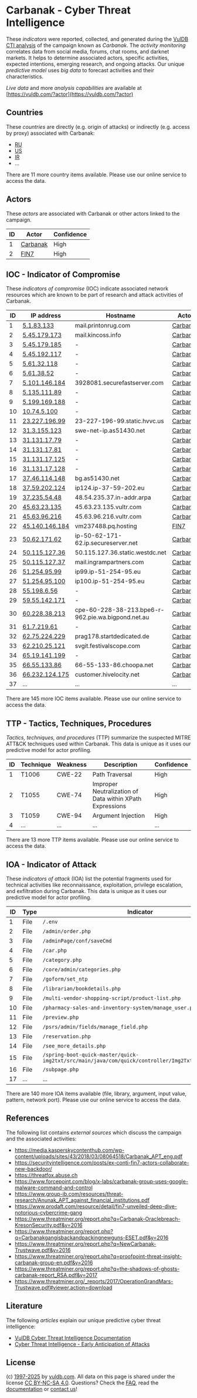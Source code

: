 # Carbanak - Cyber Threat Intelligence

These _indicators_ were reported, collected, and generated during the [VulDB CTI analysis](https://vuldb.com/?kb.cti) of the campaign known as _Carbanak_. The _activity monitoring_ correlates data from social media, forums, chat rooms, and darknet markets. It helps to determine associated actors, specific activities, expected intentions, emerging research, and ongoing attacks. Our unique _predictive model_ uses _big data_ to forecast activities and their characteristics.

_Live data_ and more _analysis capabilities_ are available at [https://vuldb.com/?actor](https://vuldb.com/?actor)

## Countries

These _countries_ are directly (e.g. origin of attacks) or indirectly (e.g. access by proxy) associated with Carbanak:

* [RU](https://vuldb.com/?country.ru)
* [US](https://vuldb.com/?country.us)
* [IR](https://vuldb.com/?country.ir)
* ...

There are 11 more country items available. Please use our online service to access the data.

## Actors

These _actors_ are associated with Carbanak or other actors linked to the campaign.

ID | Actor | Confidence
-- | ----- | ----------
1 | [Carbanak](https://vuldb.com/?actor.carbanak) | High
2 | [FIN7](https://vuldb.com/?actor.fin7) | High

## IOC - Indicator of Compromise

These _indicators of compromise_ (IOC) indicate associated network resources which are known to be part of research and attack activities of Carbanak.

ID | IP address | Hostname | Actor | Confidence
-- | ---------- | -------- | ----- | ----------
1 | [5.1.83.133](https://vuldb.com/?ip.5.1.83.133) | mail.printonrug.com | [Carbanak](https://vuldb.com/?actor.carbanak) | High
2 | [5.45.179.173](https://vuldb.com/?ip.5.45.179.173) | mail.kincoss.info | [Carbanak](https://vuldb.com/?actor.carbanak) | High
3 | [5.45.179.185](https://vuldb.com/?ip.5.45.179.185) | - | [Carbanak](https://vuldb.com/?actor.carbanak) | High
4 | [5.45.192.117](https://vuldb.com/?ip.5.45.192.117) | - | [Carbanak](https://vuldb.com/?actor.carbanak) | High
5 | [5.61.32.118](https://vuldb.com/?ip.5.61.32.118) | - | [Carbanak](https://vuldb.com/?actor.carbanak) | High
6 | [5.61.38.52](https://vuldb.com/?ip.5.61.38.52) | - | [Carbanak](https://vuldb.com/?actor.carbanak) | High
7 | [5.101.146.184](https://vuldb.com/?ip.5.101.146.184) | 3928081.securefastserver.com | [Carbanak](https://vuldb.com/?actor.carbanak) | High
8 | [5.135.111.89](https://vuldb.com/?ip.5.135.111.89) | - | [Carbanak](https://vuldb.com/?actor.carbanak) | High
9 | [5.199.169.188](https://vuldb.com/?ip.5.199.169.188) | - | [Carbanak](https://vuldb.com/?actor.carbanak) | High
10 | [10.74.5.100](https://vuldb.com/?ip.10.74.5.100) | - | [Carbanak](https://vuldb.com/?actor.carbanak) | High
11 | [23.227.196.99](https://vuldb.com/?ip.23.227.196.99) | 23-227-196-99.static.hvvc.us | [Carbanak](https://vuldb.com/?actor.carbanak) | High
12 | [31.3.155.123](https://vuldb.com/?ip.31.3.155.123) | swe-net-ip.as51430.net | [Carbanak](https://vuldb.com/?actor.carbanak) | High
13 | [31.131.17.79](https://vuldb.com/?ip.31.131.17.79) | - | [Carbanak](https://vuldb.com/?actor.carbanak) | High
14 | [31.131.17.81](https://vuldb.com/?ip.31.131.17.81) | - | [Carbanak](https://vuldb.com/?actor.carbanak) | High
15 | [31.131.17.125](https://vuldb.com/?ip.31.131.17.125) | - | [Carbanak](https://vuldb.com/?actor.carbanak) | High
16 | [31.131.17.128](https://vuldb.com/?ip.31.131.17.128) | - | [Carbanak](https://vuldb.com/?actor.carbanak) | High
17 | [37.46.114.148](https://vuldb.com/?ip.37.46.114.148) | bg.as51430.net | [Carbanak](https://vuldb.com/?actor.carbanak) | High
18 | [37.59.202.124](https://vuldb.com/?ip.37.59.202.124) | ip124.ip-37-59-202.eu | [Carbanak](https://vuldb.com/?actor.carbanak) | High
19 | [37.235.54.48](https://vuldb.com/?ip.37.235.54.48) | 48.54.235.37.in-addr.arpa | [Carbanak](https://vuldb.com/?actor.carbanak) | High
20 | [45.63.23.135](https://vuldb.com/?ip.45.63.23.135) | 45.63.23.135.vultr.com | [Carbanak](https://vuldb.com/?actor.carbanak) | Medium
21 | [45.63.96.216](https://vuldb.com/?ip.45.63.96.216) | 45.63.96.216.vultr.com | [Carbanak](https://vuldb.com/?actor.carbanak) | Medium
22 | [45.140.146.184](https://vuldb.com/?ip.45.140.146.184) | vm237488.pq.hosting | [FIN7](https://vuldb.com/?actor.fin7) | High
23 | [50.62.171.62](https://vuldb.com/?ip.50.62.171.62) | ip-50-62-171-62.ip.secureserver.net | [Carbanak](https://vuldb.com/?actor.carbanak) | High
24 | [50.115.127.36](https://vuldb.com/?ip.50.115.127.36) | 50.115.127.36.static.westdc.net | [Carbanak](https://vuldb.com/?actor.carbanak) | High
25 | [50.115.127.37](https://vuldb.com/?ip.50.115.127.37) | mail.ingrampartners.com | [Carbanak](https://vuldb.com/?actor.carbanak) | High
26 | [51.254.95.99](https://vuldb.com/?ip.51.254.95.99) | ip99.ip-51-254-95.eu | [Carbanak](https://vuldb.com/?actor.carbanak) | High
27 | [51.254.95.100](https://vuldb.com/?ip.51.254.95.100) | ip100.ip-51-254-95.eu | [Carbanak](https://vuldb.com/?actor.carbanak) | High
28 | [55.198.6.56](https://vuldb.com/?ip.55.198.6.56) | - | [Carbanak](https://vuldb.com/?actor.carbanak) | High
29 | [59.55.142.171](https://vuldb.com/?ip.59.55.142.171) | - | [Carbanak](https://vuldb.com/?actor.carbanak) | High
30 | [60.228.38.213](https://vuldb.com/?ip.60.228.38.213) | cpe-60-228-38-213.bpe6-r-962.pie.wa.bigpond.net.au | [Carbanak](https://vuldb.com/?actor.carbanak) | High
31 | [61.7.219.61](https://vuldb.com/?ip.61.7.219.61) | - | [Carbanak](https://vuldb.com/?actor.carbanak) | High
32 | [62.75.224.229](https://vuldb.com/?ip.62.75.224.229) | prag178.startdedicated.de | [Carbanak](https://vuldb.com/?actor.carbanak) | High
33 | [62.210.25.121](https://vuldb.com/?ip.62.210.25.121) | svgit.festivalscope.com | [Carbanak](https://vuldb.com/?actor.carbanak) | High
34 | [65.19.141.199](https://vuldb.com/?ip.65.19.141.199) | - | [Carbanak](https://vuldb.com/?actor.carbanak) | High
35 | [66.55.133.86](https://vuldb.com/?ip.66.55.133.86) | 66-55-133-86.choopa.net | [Carbanak](https://vuldb.com/?actor.carbanak) | High
36 | [66.232.124.175](https://vuldb.com/?ip.66.232.124.175) | customer.hivelocity.net | [Carbanak](https://vuldb.com/?actor.carbanak) | High
37 | ... | ... | ... | ...

There are 145 more IOC items available. Please use our online service to access the data.

## TTP - Tactics, Techniques, Procedures

_Tactics, techniques, and procedures_ (TTP) summarize the suspected MITRE ATT&CK techniques used within Carbanak. This data is unique as it uses our predictive model for actor profiling.

ID | Technique | Weakness | Description | Confidence
-- | --------- | -------- | ----------- | ----------
1 | T1006 | CWE-22 | Path Traversal | High
2 | T1055 | CWE-74 | Improper Neutralization of Data within XPath Expressions | High
3 | T1059 | CWE-94 | Argument Injection | High
4 | ... | ... | ... | ...

There are 13 more TTP items available. Please use our online service to access the data.

## IOA - Indicator of Attack

These _indicators of attack_ (IOA) list the potential fragments used for technical activities like reconnaissance, exploitation, privilege escalation, and exfiltration during Carbanak. This data is unique as it uses our predictive model for actor profiling.

ID | Type | Indicator | Confidence
-- | ---- | --------- | ----------
1 | File | `/.env` | Low
2 | File | `/admin/order.php` | High
3 | File | `/adminPage/conf/saveCmd` | High
4 | File | `/car.php` | Medium
5 | File | `/category.php` | High
6 | File | `/core/admin/categories.php` | High
7 | File | `/goform/set_ntp` | High
8 | File | `/librarian/bookdetails.php` | High
9 | File | `/multi-vendor-shopping-script/product-list.php` | High
10 | File | `/pharmacy-sales-and-inventory-system/manage_user.php` | High
11 | File | `/preview.php` | Medium
12 | File | `/psrs/admin/fields/manage_field.php` | High
13 | File | `/reservation.php` | High
14 | File | `/see_more_details.php` | High
15 | File | `/spring-boot-quick-master/quick-img2txt/src/main/java/com/quick/controller/Img2TxtController.java` | High
16 | File | `/subpage.php` | Medium
17 | ... | ... | ...

There are 140 more IOA items available (file, library, argument, input value, pattern, network port). Please use our online service to access the data.

## References

The following list contains _external sources_ which discuss the campaign and the associated activities:

* https://media.kasperskycontenthub.com/wp-content/uploads/sites/43/2018/03/08064518/Carbanak_APT_eng.pdf
* https://securityintelligence.com/posts/ex-conti-fin7-actors-collaborate-new-backdoor/
* https://threatfox.abuse.ch
* https://www.forcepoint.com/blog/x-labs/carbanak-group-uses-google-malware-command-and-control
* https://www.group-ib.com/resources/threat-research/Anunak_APT_against_financial_institutions.pdf
* https://www.prodaft.com/resource/detail/fin7-unveiled-deep-dive-notorious-cybercrime-gang
* https://www.threatminer.org/report.php?q=Carbanak-Oraclebreach-KresonSecurity.pdf&y=2016
* https://www.threatminer.org/report.php?q=Carbanakgangisbackandpackingnewguns-ESET.pdf&y=2016
* https://www.threatminer.org/report.php?q=NewCarbanak-Trustwave.pdf&y=2016
* https://www.threatminer.org/report.php?q=proofpoint-threat-insight-carbanak-group-en.pdf&y=2016
* https://www.threatminer.org/report.php?q=the-shadows-of-ghosts-carbanak-report_RSA.pdf&y=2017
* https://www.threatminer.org/_reports/2017/OperationGrandMars-Trustwave.pdf#viewer.action=download

## Literature

The following _articles_ explain our unique predictive cyber threat intelligence:

* [VulDB Cyber Threat Intelligence Documentation](https://vuldb.com/?kb.cti)
* [Cyber Threat Intelligence - Early Anticipation of Attacks](https://www.scip.ch/en/?labs.20201022)

## License

(c) [1997-2025](https://vuldb.com/?kb.changelog) by [vuldb.com](https://vuldb.com/?kb.about). All data on this page is shared under the license [CC BY-NC-SA 4.0](https://creativecommons.org/licenses/by-nc-sa/4.0/). Questions? Check the [FAQ](https://vuldb.com/?kb.faq), read the [documentation](https://vuldb.com/?kb) or [contact us](https://vuldb.com/?contact)!
